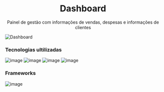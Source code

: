 <h1 align="center"> Dashboard </h1>
<p align="center"> Painel de gestão com informações de vendas, despesas e informações de clientes</p>

![Dashboard](https://user-images.githubusercontent.com/81213149/163237133-9691462c-1405-48c0-b3ed-722f559799dd.png)

<h3>Tecnologias ultilizadas</h3>

![image](https://img.shields.io/badge/HTML5-E34F26?style=for-the-badge&logo=html5&logoColor=white)
![image](https://img.shields.io/badge/CSS3-1572B6?style=for-the-badge&logo=css3&logoColor=white)
![image](https://img.shields.io/badge/JavaScript-323330?style=for-the-badge&logo=javascript&logoColor=F7DF1E)
![image](https://img.shields.io/badge/PHP-777BB4?style=for-the-badge&logo=php&logoColor=white)

<h3>Frameworks</h3>

![image](https://img.shields.io/badge/Bootstrap-563D7C?style=for-the-badge&logo=bootstrap&logoColor=white)
